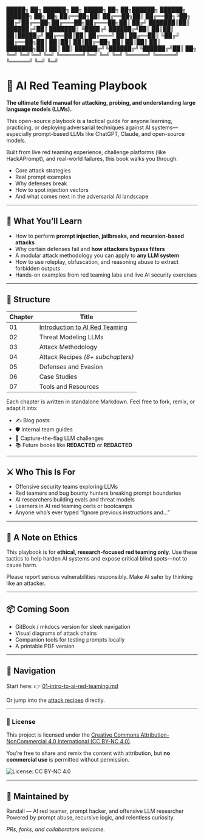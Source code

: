  █████╗ ██╗    ██████╗ ██╗      █████╗ ██╗   ██╗██████╗  ██████╗  ██████╗ ██╗  ██╗
██╔══██╗██║    ██╔══██╗██║     ██╔══██╗╚██╗ ██╔╝██╔══██╗██╔═══██╗██╔═══██╗██║ ██╔╝
███████║██║    ██████╔╝██║     ███████║ ╚████╔╝ ██████╔╝██║   ██║██║   ██║█████╔╝ 
██╔══██║██║    ██╔═══╝ ██║     ██╔══██║  ╚██╔╝  ██╔══██╗██║   ██║██║   ██║██╔═██╗ 
██║  ██║██║    ██║     ███████╗██║  ██║   ██║   ██████╔╝╚██████╔╝╚██████╔╝██║  ██╗
╚═╝  ╚═╝╚═╝    ╚═╝     ╚══════╝╚═╝  ╚═╝   ╚═╝   ╚═════╝  ╚═════╝  ╚═════╝ ╚═╝  ╚═╝
                                                                                  

# 🧠 AI Red Teaming Playbook

**The ultimate field manual for attacking, probing, and understanding large language models (LLMs).**

This open-source playbook is a tactical guide for anyone learning, practicing, or deploying adversarial techniques against AI systems—especially prompt-based LLMs like ChatGPT, Claude, and open-source models.

Built from live red teaming experience, challenge platforms (like HackAPrompt), and real-world failures, this book walks you through:

- Core attack strategies
- Real prompt examples
- Why defenses break
- How to spot injection vectors
- And what comes next in the adversarial AI landscape

---

## 📘 What You’ll Learn

- How to perform **prompt injection, jailbreaks, and recursion-based attacks**
- Why certain defenses fail and **how attackers bypass filters**
- A modular attack methodology you can apply to **any LLM system**
- How to use roleplay, obfuscation, and reasoning abuse to extract forbidden outputs
- Hands-on examples from red teaming labs and live AI security exercises

---

## 🧱 Structure

| Chapter | Title                                                           |
| ------- | --------------------------------------------------------------- |
| 01      | [Introduction to AI Red Teaming](01-intro-to-ai-red-teaming.md) |
| 02      | Threat Modeling LLMs                                            |
| 03      | Attack Methodology                                              |
| 04      | Attack Recipes _(8+ subchapters)_                               |
| 05      | Defenses and Evasion                                            |
| 06      | Case Studies                                                    |
| 07      | Tools and Resources                                             |

Each chapter is written in standalone Markdown. Feel free to fork, remix, or adapt it into:

- ✍️ Blog posts
- 🛡️ Internal team guides
- 🧨 Capture-the-flag LLM challenges
- 📚 Future books like **REDACTED** or **REDACTED**

---

## ⚔️ Who This Is For

- Offensive security teams exploring LLMs
- Red teamers and bug bounty hunters breaking prompt boundaries
- AI researchers building evals and threat models
- Learners in AI red teaming certs or bootcamps
- Anyone who’s ever typed “Ignore previous instructions and…”

---

## 🔐 A Note on Ethics

This playbook is for **ethical, research-focused red teaming only**. Use these tactics to help harden AI systems and expose critical blind spots—not to cause harm.

Please report serious vulnerabilities responsibly. Make AI safer by thinking like an attacker.

---

## 📦 Coming Soon

- GitBook / mkdocs version for sleek navigation
- Visual diagrams of attack chains
- Companion tools for testing prompts locally
- A printable PDF version

---

## 🧭 Navigation

Start here: 👉 [01-intro-to-ai-red-teaming.md](01-intro-to-ai-red-teaming.md)

Or jump into the [attack recipes](04-attack-recipes/) directly.

---

### 📄 License

This project is licensed under the [Creative Commons Attribution-NonCommercial 4.0 International (CC BY-NC 4.0)](https://creativecommons.org/licenses/by-nc/4.0/).

You’re free to share and remix the content with attribution, but **no commercial use** is permitted without permission.

![License: CC BY-NC 4.0](https://img.shields.io/badge/License-CC%20BY--NC%204.0-lightgrey.svg)

---

## 🧠 Maintained by

Randall — AI red teamer, prompt hacker, and offensive LLM researcher  
Powered by prompt abuse, recursive logic, and relentless curiosity.

_PRs, forks, and collaborators welcome._
